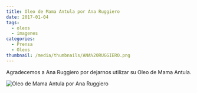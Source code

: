 ```yaml
---
title: Oleo de Mama Antula por Ana Ruggiero
date: 2017-01-04
tags:
  - oleos
  - imagenes
categories:
  - Prensa
  - Oleos
thumbnail: /media/thumbnails/ANA%20RUGGIERO.png
---
```

Agradecemos a Ana Ruggiero por dejarnos utilizar su Oleo de Mama Antula.

![Oleo de Mama Antula por Ana Ruggiero](/media/oleos/ANA%20RUGGIERO-OLEO.jpeg)
